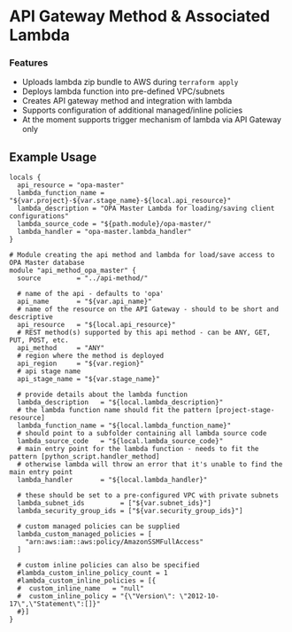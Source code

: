 # API Gateway Method & Associated Lambda

### Features
- Uploads lambda zip bundle to AWS during `terraform apply`
- Deploys lambda function into pre-defined VPC/subnets
- Creates API gateway method and integration with lambda
- Supports configuration of additional managed/inline policies
- At the moment supports trigger mechanism of lambda via API Gateway only

## Example Usage
```hcl
locals {
  api_resource = "opa-master"  
  lambda_function_name = "${var.project}-${var.stage_name}-${local.api_resource}"
  lambda_description = "OPA Master Lambda for loading/saving client configurations"
  lambda_source_code = "${path.module}/opa-master/"
  lambda_handler = "opa-master.lambda_handler"
}

# Module creating the api method and lambda for load/save access to OPA Master database
module "api_method_opa_master" {
  source         = "../api-method/"

  # name of the api - defaults to 'opa' 
  api_name       = "${var.api_name}"
  # name of the resource on the API Gateway - should to be short and descriptive
  api_resource   = "${local.api_resource}"
  # REST method(s) supported by this api method - can be ANY, GET, PUT, POST, etc.
  api_method     = "ANY"
  # region where the method is deployed
  api_region     = "${var.region}"
  # api stage name
  api_stage_name = "${var.stage_name}"

  # provide details about the lambda function
  lambda_description   = "${local.lambda_description}"
  # the lambda function name should fit the pattern [project-stage-resource]
  lambda_function_name = "${local.lambda_function_name}"
  # should point to a subfolder containing all lambda source code
  lambda_source_code   = "${local.lambda_source_code}"
  # main entry point for the lambda function - needs to fit the pattern [python_script.handler_method]
  # otherwise lambda will throw an error that it's unable to find the main entry point
  lambda_handler       = "${local.lambda_handler}"

  # these should be set to a pre-configured VPC with private subnets
  lambda_subnet_ids         = ["${var.subnet_ids}"]
  lambda_security_group_ids = ["${var.security_group_ids}"]

  # custom managed policies can be supplied
  lambda_custom_managed_policies = [
    "arn:aws:iam::aws:policy/AmazonSSMFullAccess"
  ]

  # custom inline policies can also be specified
  #lambda_custom_inline_policy_count = 1
  #lambda_custom_inline_policies = [{
  #  custom_inline_name   = "null"
  #  custom_inline_policy = "{\"Version\": \"2012-10-17\",\"Statement\":[]}"
  #}]    
}
```



